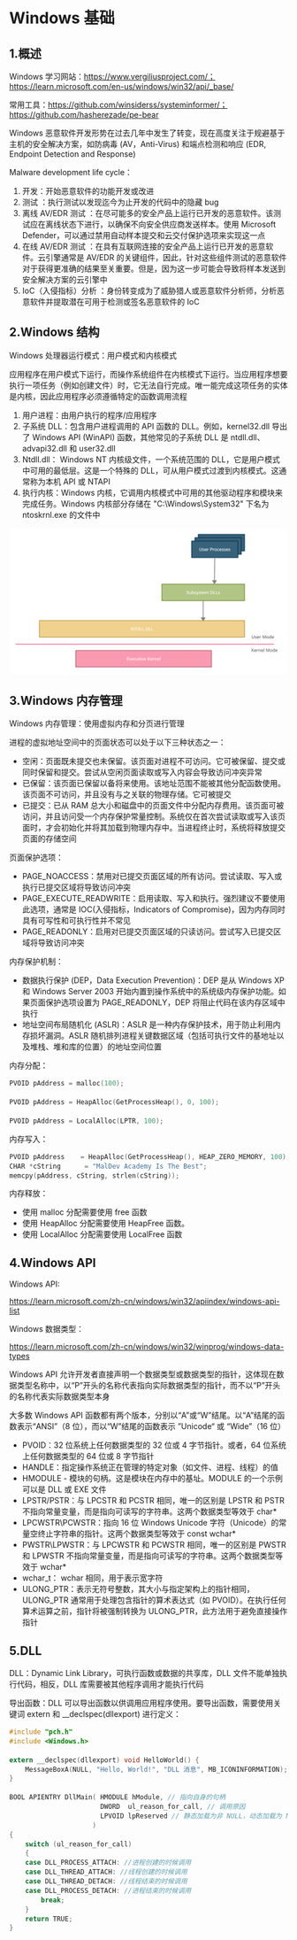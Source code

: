 # Windows 基础

## 1.概述

Windows 学习网站：https://www.vergiliusproject.com/；https://learn.microsoft.com/en-us/windows/win32/api/_base/

常用工具：https://github.com/winsiderss/systeminformer/；https://github.com/hasherezade/pe-bear

Windows 恶意软件开发形势在过去几年中发生了转变，现在高度关注于规避基于主机的安全解决方案，如防病毒 (AV，Anti-Virus) 和端点检测和响应 (EDR, Endpoint Detection and Response)

Malware development life cycle：

1. 开发：开始恶意软件的功能开发或改进
2. 测试 ：执行测试以发现迄今为止开发的代码中的隐藏 bug
3. 离线 AV/EDR 测试 ：在尽可能多的安全产品上运行已开发的恶意软件。该测试应在离线状态下进行，以确保不向安全供应商发送样本。使用 Microsoft Defender，可以通过禁用自动样本提交和云交付保护选项来实现这一点
4. 在线 AV/EDR 测试 ：在具有互联网连接的安全产品上运行已开发的恶意软件。云引擎通常是 AV/EDR 的关键组件，因此，针对这些组件测试的恶意软件对于获得更准确的结果至关重要。但是，因为这一步可能会导致将样本发送到安全解决方案的云引擎中
5. IoC（入侵指标）分析 ：身份转变成为了威胁猎人或恶意软件分析师，分析恶意软件并提取潜在可用于检测或签名恶意软件的 IoC



## 2.Windows 结构

Windows 处理器运行模式：用户模式和内核模式

应用程序在用户模式下运行，而操作系统组件在内核模式下运行。当应用程序想要执行一项任务（例如创建文件）时，它无法自行完成。唯一能完成这项任务的实体是内核，因此应用程序必须遵循特定的函数调用流程

1. 用户进程：由用户执行的程序/应用程序
2. 子系统 DLL：包含用户进程调用的 API 函数的 DLL。例如，kernel32.dll 导出了 Windows API (WinAPI) 函数，其他常见的子系统 DLL 是 ntdll.dll、advapi32.dll 和 user32.dll
3. Ntdll.dll： Windows NT 内核级文件，一个系统范围的 DLL，它是用户模式中可用的最低层。这是一个特殊的 DLL，可从用户模式过渡到内核模式。这通常称为本机 API 或 NTAPI
4. 执行内核：Windows 内核，它调用内核模式中可用的其他驱动程序和模块来完成任务。Windows 内核部分存储在 "C:\Windows\System32" 下名为 ntoskrnl.exe 的文件中

![image-20250814110209-vf4rm6i](./assets/1.Windows基础/image-20250814110209-vf4rm6i-1755699746074-2.png)



## 3.Windows 内存管理

Windows 内存管理：使用虚拟内存和分页进行管理

进程的虚拟地址空间中的页面状态可以处于以下三种状态之一：

- 空闲：页面既未提交也未保留。该页面对进程不可访问。它可被保留、提交或同时保留和提交。尝试从空闲页面读取或写入内容会导致访问冲突异常
- 已保留：该页面已保留以备将来使用。该地址范围不能被其他分配函数使用。该页面不可访问，并且没有与之关联的物理存储。它可被提交
- 已提交：已从 RAM 总大小和磁盘中的页面文件中分配内存费用。该页面可被访问，并且访问受一个内存保护常量控制。系统仅在首次尝试读取或写入该页面时，才会初始化并将其加载到物理内存中。当进程终止时，系统将释放提交页面的存储空间

页面保护选项：

- PAGE_NOACCESS：禁用对已提交页面区域的所有访问。尝试读取、写入或执行已提交区域将导致访问冲突
- PAGE_EXECUTE_READWRITE：启用读取、写入和执行。强烈建议不要使用此选项，通常是 IOC(入侵指标，Indicators of Compromise)，因为内存同时具有可写性和可执行性并不常见
- PAGE_READONLY：启用对已提交页面区域的只读访问。尝试写入已提交区域将导致访问冲突

内存保护机制：

- 数据执行保护 (DEP，Data Execution Prevention)：DEP 是从 Windows XP 和 Windows Server 2003 开始内置到操作系统中的系统级内存保护功能。如果页面保护选项设置为 PAGE_READONLY，DEP 将阻止代码在该内存区域中执行
- 地址空间布局随机化 (ASLR)：ASLR 是一种内存保护技术，用于防止利用内存损坏漏洞。ASLR 随机排列进程关键数据区域（包括可执行文件的基地址以及堆栈、堆和库的位置）的地址空间位置

内存分配：

```c
PVOID pAddress = malloc(100);

PVOID pAddress = HeapAlloc(GetProcessHeap(), 0, 100);

PVOID pAddress = LocalAlloc(LPTR, 100);
```

内存写入：

```c
PVOID pAddress    = HeapAlloc(GetProcessHeap(), HEAP_ZERO_MEMORY, 100);
CHAR *cString      = "MalDev Academy Is The Best";
memcpy(pAddress, cString, strlen(cString));
```

内存释放：

- 使用 malloc 分配需要使用 free 函数
- 使用 HeapAlloc 分配需要使用 HeapFree 函数。
- 使用 LocalAlloc 分配需要使用 LocalFree 函数



## 4.Windows API

Windows API:

https://learn.microsoft.com/zh-cn/windows/win32/apiindex/windows-api-list

Windows 数据类型：

https://learn.microsoft.com/zh-cn/windows/win32/winprog/windows-data-types

Windows API 允许开发者直接声明一个数据类型或数据类型的指针，这体现在数据类型名称中，以“P”开头的名称代表指向实际数据类型的指针，而不以“P”开头的名称代表实际数据类型本身

大多数 Windows API 函数都有两个版本，分别以“A”或“W”结尾。以“A”结尾的函数表示“ANSI”（8 位），而以“W”结尾的函数表示 ”Unicode“ 或 “Wide”（16 位）

- PVOID：32 位系统上任何数据类型的 32 位或 4 字节指针。或者，64 位系统上任何数据类型的 64 位或 8 字节指针
- HANDLE：指定操作系统正在管理的特定对象（如文件、进程、线程）的值
- HMODULE - 模块的句柄。这是模块在内存中的基址。MODULE 的一个示例可以是 DLL 或 EXE 文件
- LPSTR/PSTR：与 LPCSTR 和 PCSTR 相同，唯一的区别是 LPSTR 和 PSTR 不指向常量变量，而是指向可读写的字符串。这两个数据类型等效于 char*
- LPCWSTR\PCWSTR：指向 16 位 Windows Unicode 字符（Unicode）的常量空终止字符串的指针。这两个数据类型等效于 const wchar*
- PWSTR\LPWSTR：与 LPCWSTR 和 PCWSTR 相同，唯一的区别是 PWSTR 和 LPWSTR 不指向常量变量，而是指向可读写的字符串。这两个数据类型等效于 wchar*
- wchar_t： wchar 相同，用于表示宽字符
- ULONG_PTR：表示无符号整数，其大小与指定架构上的指针相同，ULONG_PTR 通常用于处理包含指针的算术表达式（如 PVOID）。在执行任何算术运算之前，指针将被强制转换为 ULONG_PTR，此方法用于避免直接操作指针



## 5.DLL

DLL：Dynamic Link Library，可执行函数或数据的共享库，DLL 文件不能单独执行代码，相反，DLL 库需要被其他程序调用才能执行代码

导出函数：DLL 可以导出函数以供调用应用程序使用。要导出函数，需要使用关键词 extern 和 __declspec(dllexport) 进行定义：

```c
#include "pch.h"
#include <Windows.h>

extern __declspec(dllexport) void HelloWorld() {
    MessageBoxA(NULL, "Hello, World!", "DLL 消息", MB_ICONINFORMATION);
}

BOOL APIENTRY DllMain( HMODULE hModule, // 指向自身的句柄
                       DWORD  ul_reason_for_call, // 调用原因
                       LPVOID lpReserved // 静态加载为非 NULL，动态加载为 NULL
                     )
{
    switch (ul_reason_for_call)
    {
    case DLL_PROCESS_ATTACH: //进程创建的时候调用
    case DLL_THREAD_ATTACH: //线程创建的时候调用
    case DLL_THREAD_DETACH: //线程结束的时候调用
    case DLL_PROCESS_DETACH: //进程结束的时候调用
        break;
    }
    return TRUE;
}
```

